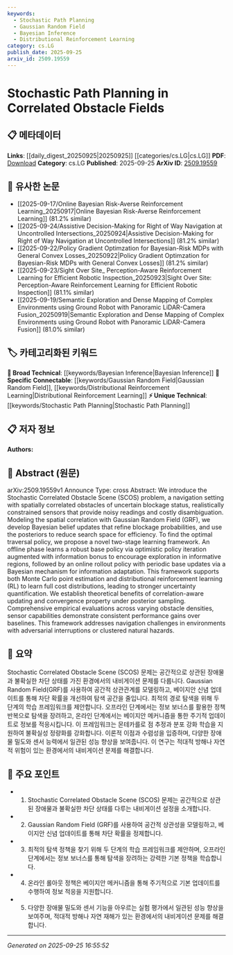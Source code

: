 ```yaml
---
keywords:
  - Stochastic Path Planning
  - Gaussian Random Field
  - Bayesian Inference
  - Distributional Reinforcement Learning
category: cs.LG
publish_date: 2025-09-25
arxiv_id: 2509.19559
---
```


<!-- KEYWORD_LINKING_METADATA:
{
  "processed_timestamp": "2025-09-25T16:55:52.816513",
  "vocabulary_version": "1.0",
  "selected_keywords": [
    "Stochastic Path Planning",
    "Gaussian Random Field",
    "Bayesian Inference",
    "Distributional Reinforcement Learning"
  ],
  "rejected_keywords": [],
  "similarity_scores": {
    "Stochastic Path Planning": 0.78,
    "Gaussian Random Field": 0.77,
    "Bayesian Inference": 0.7,
    "Distributional Reinforcement Learning": 0.8
  },
  "extraction_method": "AI_prompt_based",
  "budget_applied": true,
  "candidates_json": {
    "candidates": [
      {
        "surface": "Stochastic Path Planning",
        "canonical": "Stochastic Path Planning",
        "aliases": [
          "Probabilistic Path Planning"
        ],
        "category": "unique_technical",
        "rationale": "This is a specific approach to path planning under uncertainty, which is central to the paper's contribution.",
        "novelty_score": 0.75,
        "connectivity_score": 0.68,
        "specificity_score": 0.85,
        "link_intent_score": 0.78
      },
      {
        "surface": "Gaussian Random Field",
        "canonical": "Gaussian Random Field",
        "aliases": [
          "GRF"
        ],
        "category": "specific_connectable",
        "rationale": "This is a key statistical model used for spatial correlation in the paper, linking it to probabilistic modeling.",
        "novelty_score": 0.58,
        "connectivity_score": 0.72,
        "specificity_score": 0.8,
        "link_intent_score": 0.77
      },
      {
        "surface": "Bayesian belief updates",
        "canonical": "Bayesian Inference",
        "aliases": [
          "Bayesian Updates"
        ],
        "category": "broad_technical",
        "rationale": "Bayesian methods are a broad technical category that supports the paper's probabilistic framework.",
        "novelty_score": 0.45,
        "connectivity_score": 0.85,
        "specificity_score": 0.65,
        "link_intent_score": 0.7
      },
      {
        "surface": "Distributional Reinforcement Learning",
        "canonical": "Distributional Reinforcement Learning",
        "aliases": [
          "Distributional RL"
        ],
        "category": "specific_connectable",
        "rationale": "This is a specialized form of reinforcement learning that enhances uncertainty quantification, relevant to the paper's goals.",
        "novelty_score": 0.65,
        "connectivity_score": 0.78,
        "specificity_score": 0.82,
        "link_intent_score": 0.8
      }
    ],
    "ban_list_suggestions": [
      "navigation",
      "sensor",
      "policy"
    ]
  },
  "decisions": [
    {
      "candidate_surface": "Stochastic Path Planning",
      "resolved_canonical": "Stochastic Path Planning",
      "decision": "linked",
      "scores": {
        "novelty": 0.75,
        "connectivity": 0.68,
        "specificity": 0.85,
        "link_intent": 0.78
      }
    },
    {
      "candidate_surface": "Gaussian Random Field",
      "resolved_canonical": "Gaussian Random Field",
      "decision": "linked",
      "scores": {
        "novelty": 0.58,
        "connectivity": 0.72,
        "specificity": 0.8,
        "link_intent": 0.77
      }
    },
    {
      "candidate_surface": "Bayesian belief updates",
      "resolved_canonical": "Bayesian Inference",
      "decision": "linked",
      "scores": {
        "novelty": 0.45,
        "connectivity": 0.85,
        "specificity": 0.65,
        "link_intent": 0.7
      }
    },
    {
      "candidate_surface": "Distributional Reinforcement Learning",
      "resolved_canonical": "Distributional Reinforcement Learning",
      "decision": "linked",
      "scores": {
        "novelty": 0.65,
        "connectivity": 0.78,
        "specificity": 0.82,
        "link_intent": 0.8
      }
    }
  ]
}
-->

# Stochastic Path Planning in Correlated Obstacle Fields

## 📋 메타데이터

**Links**: [[daily_digest_20250925|20250925]] [[categories/cs.LG|cs.LG]]
**PDF**: [Download](https://arxiv.org/pdf/2509.19559.pdf)
**Category**: cs.LG
**Published**: 2025-09-25
**ArXiv ID**: [2509.19559](https://arxiv.org/abs/2509.19559)

## 🔗 유사한 논문
- [[2025-09-17/Online Bayesian Risk-Averse Reinforcement Learning_20250917|Online Bayesian Risk-Averse Reinforcement Learning]] (81.2% similar)
- [[2025-09-24/Assistive Decision-Making for Right of Way Navigation at Uncontrolled Intersections_20250924|Assistive Decision-Making for Right of Way Navigation at Uncontrolled Intersections]] (81.2% similar)
- [[2025-09-22/Policy Gradient Optimzation for Bayesian-Risk MDPs with General Convex Losses_20250922|Policy Gradient Optimzation for Bayesian-Risk MDPs with General Convex Losses]] (81.2% similar)
- [[2025-09-23/Sight Over Site_ Perception-Aware Reinforcement Learning for Efficient Robotic Inspection_20250923|Sight Over Site: Perception-Aware Reinforcement Learning for Efficient Robotic Inspection]] (81.1% similar)
- [[2025-09-19/Semantic Exploration and Dense Mapping of Complex Environments using Ground Robot with Panoramic LiDAR-Camera Fusion_20250919|Semantic Exploration and Dense Mapping of Complex Environments using Ground Robot with Panoramic LiDAR-Camera Fusion]] (81.0% similar)

## 🏷️ 카테고리화된 키워드
**🧠 Broad Technical**: [[keywords/Bayesian Inference|Bayesian Inference]]
**🔗 Specific Connectable**: [[keywords/Gaussian Random Field|Gaussian Random Field]], [[keywords/Distributional Reinforcement Learning|Distributional Reinforcement Learning]]
**⚡ Unique Technical**: [[keywords/Stochastic Path Planning|Stochastic Path Planning]]

## 📋 저자 정보

**Authors:** 

## 📄 Abstract (원문)

arXiv:2509.19559v1 Announce Type: cross 
Abstract: We introduce the Stochastic Correlated Obstacle Scene (SCOS) problem, a navigation setting with spatially correlated obstacles of uncertain blockage status, realistically constrained sensors that provide noisy readings and costly disambiguation. Modeling the spatial correlation with Gaussian Random Field (GRF), we develop Bayesian belief updates that refine blockage probabilities, and use the posteriors to reduce search space for efficiency. To find the optimal traversal policy, we propose a novel two-stage learning framework. An offline phase learns a robust base policy via optimistic policy iteration augmented with information bonus to encourage exploration in informative regions, followed by an online rollout policy with periodic base updates via a Bayesian mechanism for information adaptation. This framework supports both Monte Carlo point estimation and distributional reinforcement learning (RL) to learn full cost distributions, leading to stronger uncertainty quantification. We establish theoretical benefits of correlation-aware updating and convergence property under posterior sampling. Comprehensive empirical evaluations across varying obstacle densities, sensor capabilities demonstrate consistent performance gains over baselines. This framework addresses navigation challenges in environments with adversarial interruptions or clustered natural hazards.

## 📝 요약

Stochastic Correlated Obstacle Scene (SCOS) 문제는 공간적으로 상관된 장애물과 불확실한 차단 상태를 가진 환경에서의 내비게이션 문제를 다룹니다. Gaussian Random Field(GRF)를 사용하여 공간적 상관관계를 모델링하고, 베이지안 신념 업데이트를 통해 차단 확률을 개선하여 탐색 공간을 줄입니다. 최적의 경로 탐색을 위해 두 단계의 학습 프레임워크를 제안합니다. 오프라인 단계에서는 정보 보너스를 활용한 정책 반복으로 탐색을 장려하고, 온라인 단계에서는 베이지안 메커니즘을 통한 주기적 업데이트로 정보를 적응시킵니다. 이 프레임워크는 몬테카를로 점 추정과 분포 강화 학습을 지원하여 불확실성 정량화를 강화합니다. 이론적 이점과 수렴성을 입증하며, 다양한 장애물 밀도와 센서 능력에서 일관된 성능 향상을 보여줍니다. 이 연구는 적대적 방해나 자연적 위험이 있는 환경에서의 내비게이션 문제를 해결합니다.

## 🎯 주요 포인트

- 1. Stochastic Correlated Obstacle Scene (SCOS) 문제는 공간적으로 상관된 장애물과 불확실한 차단 상태를 다루는 내비게이션 설정을 소개합니다.
- 2. Gaussian Random Field (GRF)를 사용하여 공간적 상관성을 모델링하고, 베이지안 신념 업데이트를 통해 차단 확률을 정제합니다.
- 3. 최적의 탐색 정책을 찾기 위해 두 단계의 학습 프레임워크를 제안하며, 오프라인 단계에서는 정보 보너스를 통해 탐색을 장려하는 강력한 기본 정책을 학습합니다.
- 4. 온라인 롤아웃 정책은 베이지안 메커니즘을 통해 주기적으로 기본 업데이트를 수행하여 정보 적응을 지원합니다.
- 5. 다양한 장애물 밀도와 센서 기능을 아우르는 실험 평가에서 일관된 성능 향상을 보여주며, 적대적 방해나 자연 재해가 있는 환경에서의 내비게이션 문제를 해결합니다.


---

*Generated on 2025-09-25 16:55:52*